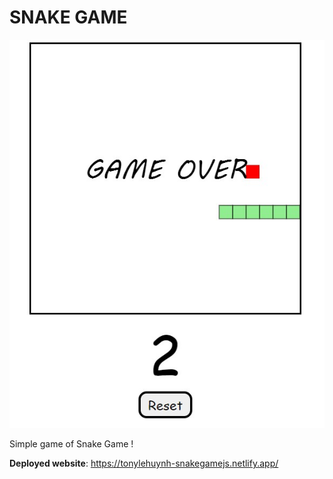 # SNAKE GAME 

![SnakeGame](SnakeGame.jpg)



Simple game of Snake Game !

**Deployed website**: https://tonylehuynh-snakegamejs.netlify.app/


